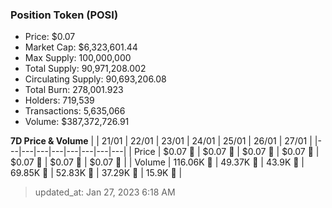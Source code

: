 
  ### Position Token (POSI)
  - Price: $0.07
  - Market Cap: $6,323,601.44
  - Max Supply: 100,000,000
  - Total Supply: 90,971,208.002
  - Circulating Supply: 90,693,206.08
  - Total Burn: 278,001.923
  - Holders: 719,539
  - Transactions: 5,635,066
  - Volume: $387,372,726.91

  **7D Price & Volume**
  | | 21&#x2F;01 | 22&#x2F;01 | 23&#x2F;01 | 24&#x2F;01 | 25&#x2F;01 | 26&#x2F;01 | 27&#x2F;01 |
  |---|---|---|---|---|---|---|---|
  | Price | $0.07 🔻 | $0.07 🔻 | $0.07 🚀 | $0.07 🔻 | $0.07 🔻 | $0.07 🔻 | $0.07 🔻 |
  | Volume | 116.06K 🚀 | 49.37K 🔻 | 43.9K 🔻 | 69.85K 🚀 | 52.83K 🔻 | 37.29K 🔻 | 15.9K 🔻 |

  > updated_at: Jan 27, 2023 6:18 AM
